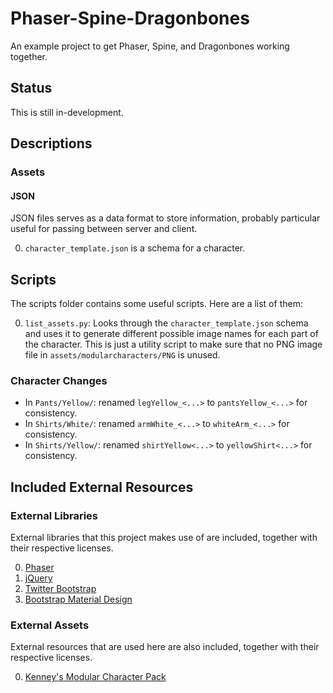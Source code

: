 # Phaser-Spine-Dragonbones

An example project to get Phaser, Spine, and Dragonbones working
together.

## Status

This is still in-development.

## Descriptions

### Assets

#### JSON

JSON files serves as a data format to store information, probably particular useful for passing between server and client.

0. `character_template.json` is a schema for a character.

## Scripts

The scripts folder contains some useful scripts. Here are a list of them:

0. `list_assets.py`: Looks through the `character_template.json` schema and uses it to generate different possible image names for each part of the character. This is just a utility script to make sure that no PNG image file in `assets/modularcharacters/PNG` is unused.

### Character Changes

+ In `Pants/Yellow/`: renamed `legYellow_<...>` to `pantsYellow_<...>` for consistency.
+ In `Shirts/White/`: renamed `armWhite_<...>` to `whiteArm_<...>` for consistency.
+ In `Shirts/Yellow/`: renamed `shirtYellow<...>` to `yellowShirt<...>` for consistency.


## Included  External Resources

### External Libraries

External libraries that this project makes use of are included,
together with their respective licenses. 

0. [Phaser](http://www.phaser.io)
0. [jQuery](http://jquery.com)
0. [Twitter Bootstrap](http://getbootstrap.com)
0. [Bootstrap Material Design](https://fezvrasta.github.io/bootstrap-material-design/bootstrap-elements.html)

### External Assets

External resources that are used here are also included,
together with their respective licenses.

0. [Kenney's Modular Character Pack](http://kenney.nl/assets/modular-characters)
